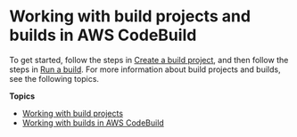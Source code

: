 # Working with build projects and builds in AWS CodeBuild<a name="builds-projects-and-builds"></a>

 To get started, follow the steps in [Create a build project](create-project.md), and then follow the steps in [Run a build](run-build.md)\. For more information about build projects and builds, see the following topics\.

**Topics**
+ [Working with build projects](working-with-build-projects.md)
+ [Working with builds in AWS CodeBuild](builds-working.md)